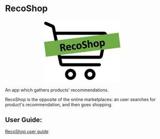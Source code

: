 # RecoShop
<p align="center">
<img src="https://github.com/HavahGerhardt/RecoShop/blob/master/app/src/main/res/drawable/reco_main_icon.png" width="250">
</p>
An app which gathers products' recommendations.

RecoShop is the opposite of the online marketplaces: an user searches for product's recommendation, and then goes shopping.

## User Guide:

[RecoShop user guide](https://github.com/HavahGerhardt/RecoShop/blob/master/User%20Guide.md)
